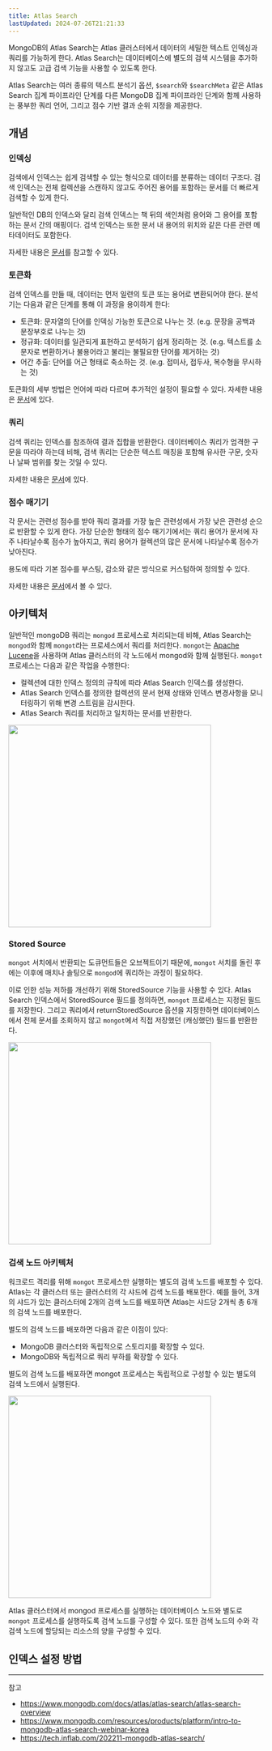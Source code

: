 ```yaml
---
title: Atlas Search
lastUpdated: 2024-07-26T21:21:33
---
```

MongoDB의 Atlas Search는 Atlas 클러스터에서 데이터의 세밀한 텍스트 인덱싱과 쿼리를 가능하게 한다. Atlas Search는 데이터베이스에 별도의 검색 시스템을 추가하지 않고도 고급 검색 기능을 사용할 수 있도록 한다.

Atlas Search는 여러 종류의 텍스트 분석기 옵션, `$search`와 `$searchMeta` 같은 Atlas Search 집계 파이프라인 단계를 다른 MongoDB 집계 파이프라인 단계와 함께 사용하는 풍부한 쿼리 언어, 그리고 점수 기반 결과 순위 지정을 제공한다.

## 개념
### 인덱싱

검색에서 인덱스는 쉽게 검색할 수 있는 형식으로 데이터를 분류하는 데이터 구조다. 검색 인덱스는 전체 컬렉션을 스캔하지 않고도 주어진 용어를 포함하는 문서를 더 빠르게 검색할 수 있게 한다. 

일반적인 DB의 인덱스와 달리 검색 인덱스는 책 뒤의 색인처럼 용어와 그 용어를 포함하는 문서 간의 매핑이다. 검색 인덱스는 또한 문서 내 용어의 위치와 같은 다른 관련 메타데이터도 포함한다.

자세한 내용은 [문서](https://www.mongodb.com/docs/atlas/atlas-search/atlas-search-overview/#std-label-fts-about-indexing)를 참고할 수 있다.
  
### 토큰화

검색 인덱스를 만들 때, 데이터는 먼저 일련의 토큰 또는 용어로 변환되어야 한다. 분석기는 다음과 같은 단계를 통해 이 과정을 용이하게 한다:

- 토큰화: 문자열의 단어를 인덱싱 가능한 토큰으로 나누는 것. (e.g. 문장을 공백과 문장부호로 나누는 것)
- 정규화: 데이터를 일관되게 표현하고 분석하기 쉽게 정리하는 것. (e.g. 텍스트를 소문자로 변환하거나 불용어라고 불리는 불필요한 단어를 제거하는 것)
- 어간 추출: 단어를 어근 형태로 축소하는 것. (e.g. 접미사, 접두사, 복수형을 무시하는 것)

토큰화의 세부 방법은 언어에 따라 다르며 추가적인 설정이 필요할 수 있다. 자세한 내용은 [문서](https://www.mongodb.com/docs/atlas/atlas-search/analyzers/#std-label-analyzers-ref)에 있다.

### 쿼리

검색 쿼리는 인덱스를 참조하여 결과 집합을 반환한다. 데이터베이스 쿼리가 엄격한 구문을 따라야 하는데 비해, 검색 쿼리는 단순한 텍스트 매칭을 포함해 유사한 구문, 숫자나 날짜 범위를 찾는 것일 수 있다.

자세한 내용은 [문서](https://www.mongodb.com/docs/atlas/atlas-search/atlas-search-overview/#std-label-fts-about-queries)에 있다.

### 점수 매기기

각 문서는 관련성 점수를 받아 쿼리 결과를 가장 높은 관련성에서 가장 낮은 관련성 순으로 반환할 수 있게 한다. 가장 단순한 형태의 점수 매기기에서는 쿼리 용어가 문서에 자주 나타날수록 점수가 높아지고, 쿼리 용어가 컬렉션의 많은 문서에 나타날수록 점수가 낮아진다. 

용도에 따라 기본 점수를 부스팅, 감소와 같은 방식으로 커스텀하여 정의할 수 있다. 

자세한 내용은 [문서](https://www.mongodb.com/docs/atlas/atlas-search/scoring/#std-label-scoring-ref)에서 볼 수 있다.

## 아키텍처

일반적인 mongoDB 쿼리는 `mongod` 프로세스로 처리되는데 비해, Atlas Search는 `mongod`와 함께 `mongot`라는 프로세스에서 쿼리를 처리한다. `mongot`는 [Apache Lucene](https://lucene.apache.org/)을 사용하며 Atlas 클러스터의 각 노드에서 mongod와 함께 실행된다. `mongot` 프로세스는 다음과 같은 작업을 수행한다:

- 컬렉션에 대한 인덱스 정의의 규칙에 따라 Atlas Search 인덱스를 생성한다.
- Atlas Search 인덱스를 정의한 컬렉션의 문서 현재 상태와 인덱스 변경사항을 모니터링하기 위해 변경 스트림을 감시한다.
- Atlas Search 쿼리를 처리하고 일치하는 문서를 반환한다.

<img src="https://github.com/user-attachments/assets/470af67a-17f0-48f1-a012-b77f56469777" style="height: 400px"/>

### Stored Source

`mongot` 서치에서 반환되는 도큐먼트들은 오브젝트이기 때문에, `mongot` 서치를 돌린 후에는 이후에 매치나 솔팅으로 `mongod`에 쿼리하는 과정이 필요하다.

이로 인한 성능 저하를 개선하기 위해 StoredSource 기능을 사용할 수 있다. Atlas Search 인덱스에서 StoredSource 필드를 정의하면, `mongot` 프로세스는 지정된 필드를 저장한다. 그리고 쿼리에서 returnStoredSource 옵션을 지정한하면 데이터베이스에서 전체 문서를 조회하지 않고 `mongot`에서 직접 저장했던 (캐싱했던) 필드를 반환한다.

<img src="https://github.com/user-attachments/assets/b040ef79-0e97-435c-9e8a-75a0e210c22b" style="height: 400px"/>

### 검색 노드 아키텍처

워크로드 격리를 위해 `mongot` 프로세스만 실행하는 별도의 검색 노드를 배포할 수 있다. Atlas는 각 클러스터 또는 클러스터의 각 샤드에 검색 노드를 배포한다. 예를 들어, 3개의 샤드가 있는 클러스터에 2개의 검색 노드를 배포하면 Atlas는 샤드당 2개씩 총 6개의 검색 노드를 배포한다.

별도의 검색 노드를 배포하면 다음과 같은 이점이 있다:

- MongoDB 클러스터와 독립적으로 스토리지를 확장할 수 있다.
- MongoDB와 독립적으로 쿼리 부하를 확장할 수 있다.

별도의 검색 노드를 배포하면 mongot 프로세스는 독립적으로 구성할 수 있는 별도의 검색 노드에서 실행된다.

<img src="https://github.com/user-attachments/assets/9f39a0ba-a115-4834-b65d-68eb66a0aa7c" style="height: 400px"/>

Atlas 클러스터에서 mongod 프로세스를 실행하는 데이터베이스 노드와 별도로 `mongot` 프로세스를 실행하도록 검색 노드를 구성할 수 있다. 또한 검색 노드의 수와 각 검색 노드에 할당되는 리소스의 양을 구성할 수 있다.

## 인덱스 설정 방법

---
참고
- https://www.mongodb.com/docs/atlas/atlas-search/atlas-search-overview
- https://www.mongodb.com/resources/products/platform/intro-to-mongodb-atlas-search-webinar-korea
- https://tech.inflab.com/202211-mongodb-atlas-search/